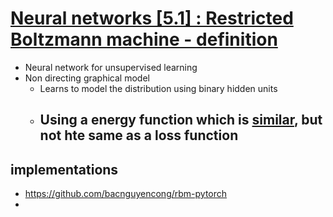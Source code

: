# [ Neural networks [5.1] : Restricted Boltzmann machine - definition ](https://www.youtube.com/watch?v=p4Vh_zMw-HQ)
- Neural network for unsupervised learning
- Non directing graphical model
  - Learns to model the distribution using binary hidden units
  - Using a energy function which is [similar](https://stats.stackexchange.com/questions/409247/what-is-the-relation-between-a-loss-function-and-an-energy-function), but not hte same as a loss function
    - 

## implementations
- https://github.com/bacnguyencong/rbm-pytorch
- 
